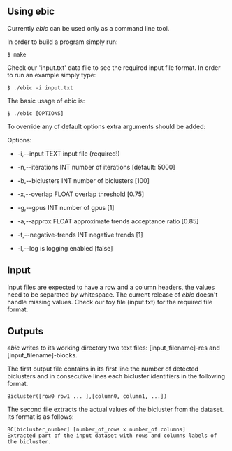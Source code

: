 ## Using ebic

Currently *ebic* can be used only as a command line tool.

In order to build a program simply run:
```Shell
$ make
```

Check our 'input.txt' data file to see the required input file format. In order to run an example simply type:
```Shell
$ ./ebic -i input.txt
```

The basic usage of ebic is:
```Shell
$ ./ebic [OPTIONS]
```

To override any of default options extra arguments should be added:

Options:

*  -i,--input TEXT             input file (required!)

*  -n,--iterations INT         number of iterations [default: 5000]

*  -b,--biclusters INT         number of biclusters [100]

*  -x,--overlap FLOAT          overlap threshold [0.75]

*  -g,--gpus INT               number of gpus [1]

*  -a,--approx FLOAT           approximate trends acceptance ratio [0.85]

*  -t,--negative-trends INT    negative trends [1]

*  -l,--log                    is logging enabled [false]


## Input
Input files are expected to have a row and a column headers, the values need to be separated by whitespace. 
The current release of *ebic* doesn't handle missing values.
Check our toy file (input.txt) for the required file format.

## Outputs
*ebic* writes to its working directory two text files: [input_filename]-res and [input_filename]-blocks.

The first output file contains in its first line the number of detected biclusters and in consecutive lines each bicluster identifiers in the following format.
```
Bicluster([row0 row1 ... ],[column0, column1, ...])
```

The second file extracts the actual values of the bicluster from the dataset. Its format is as follows:
```
BC[bicluster_number] [number_of_rows x number_of columns]
Extracted part of the input dataset with rows and columns labels of the bicluster.
```
